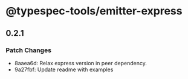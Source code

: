 # @typespec-tools/emitter-express

## 0.2.1

### Patch Changes

- 8aaea6d: Relax express version in peer dependency.
- 9a27fbf: Update readme with examples
